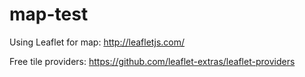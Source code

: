 # map-test

Using Leaflet for map: http://leafletjs.com/

Free tile providers: https://github.com/leaflet-extras/leaflet-providers